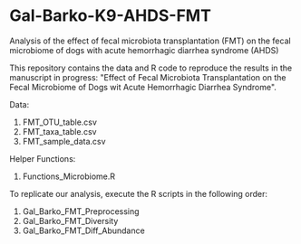 # Gal-Barko-K9-AHDS-FMT
Analysis of the effect of fecal microbiota transplantation (FMT) on the fecal microbiome of dogs with acute hemorrhagic diarrhea syndrome (AHDS)

This repository contains the data and R code to reproduce the results in the manuscript in progress: "Effect of Fecal Microbiota Transplantation on the Fecal Microbiome of Dogs wit Acute Hemorrhagic Diarrhea Syndrome".

Data:

1. FMT_OTU_table.csv
2. FMT_taxa_table.csv
3. FMT_sample_data.csv

Helper Functions:

1. Functions_Microbiome.R

To replicate our analysis, execute the R scripts in the following order:

1. Gal_Barko_FMT_Preprocessing
2. Gal_Barko_FMT_Diversity
3. Gal_Barko_FMT_Diff_Abundance

